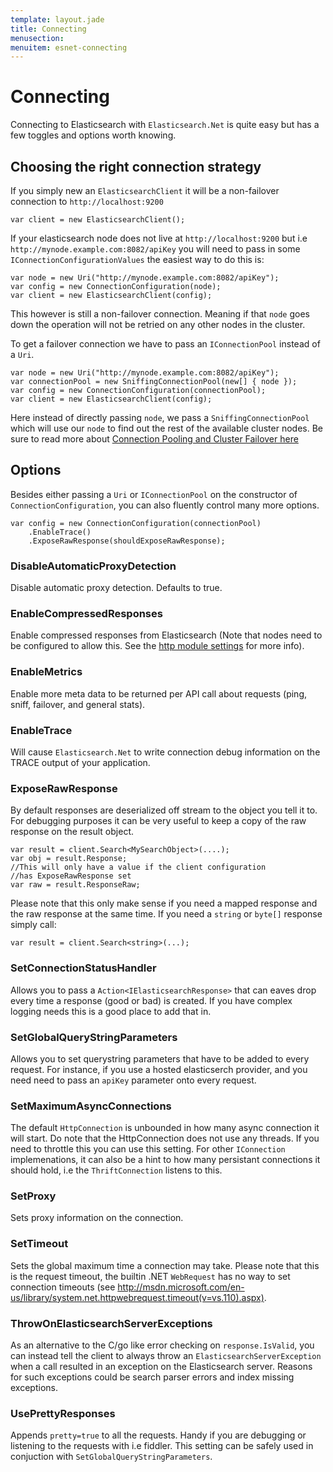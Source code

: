 ```yaml
---
template: layout.jade
title: Connecting
menusection: 
menuitem: esnet-connecting
---
```


# Connecting

Connecting to Elasticsearch with `Elasticsearch.Net` is quite easy but has a few toggles and options worth knowing.

## Choosing the right connection strategy

If you simply new an `ElasticsearchClient` it will be a non-failover connection to `http://localhost:9200`

    var client = new ElasticsearchClient();

If your elasticsearch node does not live at `http://localhost:9200` but i.e `http://mynode.example.com:8082/apiKey` 
you will need to pass in some `IConnectionConfigurationValues` the easiest way to do this is:

    var node = new Uri("http://mynode.example.com:8082/apiKey");
    var config = new ConnectionConfiguration(node);
    var client = new ElasticsearchClient(config);

This however is still a non-failover connection. Meaning if that `node` goes down the operation will not be retried on any other nodes in the cluster.

To get a failover connection we have to pass an `IConnectionPool` instead of a `Uri`.

    var node = new Uri("http://mynode.example.com:8082/apiKey");
    var connectionPool = new SniffingConnectionPool(new[] { node });
    var config = new ConnectionConfiguration(connectionPool);
    var client = new ElasticsearchClient(config);

Here instead of directly passing `node`, we pass a `SniffingConnectionPool` which will use our `node` to find out the rest of the available cluster nodes.
Be sure to read more about [Connection Pooling and Cluster Failover here](/elasticsearch-net/cluster-failover.html)


## Options

Besides either passing a `Uri` or `IConnectionPool` on the constructor of `ConnectionConfiguration`, you can also fluently control many more options.

    var config = new ConnectionConfiguration(connectionPool)
        .EnableTrace()
        .ExposeRawResponse(shouldExposeRawResponse);

### DisableAutomaticProxyDetection
Disable automatic proxy detection.  Defaults to true.

### EnableCompressedResponses
Enable compressed responses from Elasticsearch (Note that nodes need to be configured to allow this.  See the [http module settings](http://www.elasticsearch.org/guide/en/elasticsearch/reference/current/modules-http.html) for more info).

### EnableMetrics
Enable more meta data to be returned per API call about requests (ping, sniff, failover, and general stats).

### EnableTrace
Will cause `Elasticsearch.Net` to write connection debug information on the TRACE output of your application.

### ExposeRawResponse
By default responses are deserialized off stream to the object you tell it to. For debugging purposes it can be very useful to keep a copy of the raw response on the result object. 

    var result = client.Search<MySearchObject>(....);
    var obj = result.Response;
    //This will only have a value if the client configuration
    //has ExposeRawResponse set
    var raw = result.ResponseRaw;

Please note that this only make sense if you need a mapped response and the raw response at the same time. If you need a `string` or `byte[]` response simply call:

    var result = client.Search<string>(...);

### SetConnectionStatusHandler
Allows you to pass a `Action<IElasticsearchResponse>` that can eaves drop every time a response (good or bad) is created. If you have complex logging needs 
this is a good place to add that in.

### SetGlobalQueryStringParameters
Allows you to set querystring parameters that have to be added to every request. For instance, if you use a hosted elasticserch provider, and you need need to pass an `apiKey` parameter onto every request.

### SetMaximumAsyncConnections
The default `HttpConnection` is unbounded in how many async connection it will start. Do note that the HttpConnection does not use any threads. If you need to throttle this you can use this setting. For other `IConnection` implemenations, it can also be a hint to how many persistant connections it should hold, i.e the `ThriftConnection` listens to this.

### SetProxy
Sets proxy information on the connection.

### SetTimeout
Sets the global maximum time a connection may take. Please note that this is the request timeout, the builtin .NET `WebRequest` has no way to set connection timeouts (see http://msdn.microsoft.com/en-us/library/system.net.httpwebrequest.timeout(v=vs.110).aspx).

### ThrowOnElasticsearchServerExceptions
As an alternative to the C/go like error checking on `response.IsValid`, you can instead tell the client to always throw an `ElasticsearchServerException` when a call resulted in an exception on the Elasticsearch server. Reasons for such exceptions could be search parser errors and index missing exceptions.

### UsePrettyResponses
Appends `pretty=true` to all the requests. Handy if you are debugging or listening to the requests with i.e fiddler. This setting can be safely used in conjuction with `SetGlobalQueryStringParameters`.
